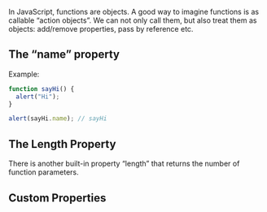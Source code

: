 In JavaScript, functions are objects.
A good way to imagine functions is as callable “action objects”. We can not only call them, but also treat them as objects: add/remove properties, pass by reference etc.

## The “name” property
Example: 
```js
function sayHi() {
  alert("Hi");
}

alert(sayHi.name); // sayHi
```

## The Length Property
There is another built-in property “length” that returns the number of function parameters. 

## Custom Properties
